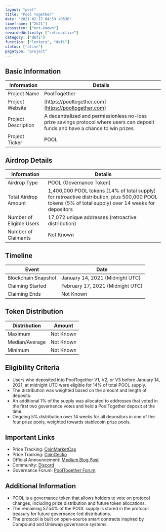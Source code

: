 ```yaml
---
layout: "post"
title: "Pool Together"
date: "2021-02-17 04:59 +0530"
timeframe: ["2k21"]
ecosystem: ["not-known"]
rewardedActivity: ["retroactive"]
category: ["defi"]
function: ["lottery", "defi"]
status: ["alive"]
pagetype: "project"
---
```


## Basic Information

| Information         | Details                                                                                                                          |
| ------------------- | -------------------------------------------------------------------------------------------------------------------------------- |
| Project Name        | PoolTogether                                                                                                                     |
| Project Website     | [https://pooltogether.com](https://pooltogether.com)                                                                             |
| Project Description | A decentralized and permissionless no-loss prize savings protocol where users can deposit funds and have a chance to win prizes. |
| Project Ticker      | POOL                                                                                                                             |

## Airdrop Details

| Information              | Details                                                                                                                                              |
| ------------------------ | ---------------------------------------------------------------------------------------------------------------------------------------------------- |
| Airdrop Type             | POOL (Governance Token)                                                                                                                              |
| Total Airdrop Amount     | 1,400,000 POOL tokens (14% of total supply) for retroactive distribution, plus 500,000 POOL tokens (5% of total supply) over 14 weeks for depositors |
| Number of Eligible Users | 17,072 unique addresses (retroactive distribution)                                                                                                   |
| Number of Claimants      | Not Known                                                                                                                                            |

## Timeline

| Event               | Date                             |
| ------------------- | -------------------------------- |
| Blockchain Snapshot | January 14, 2021 (Midnight UTC)  |
| Claiming Started    | February 17, 2021 (Midnight UTC) |
| Claiming Ends       | Not Known                        |

## Token Distribution

| Distribution   | Amount    |
| -------------- | --------- |
| Maximum        | Not Known |
| Median/Average | Not Known |
| Minimum        | Not Known |

## Eligibility Criteria

- Users who deposited into PoolTogether V1, V2, or V3 before January 14, 2021, at midnight UTC were eligible for 14% of total POOL supply.
- The distribution was weighted based on the amount and length of deposits.
- An additional 1% of the supply was allocated to addresses that voted in the first two governance votes and held a PoolTogether deposit at the time.
- Ongoing 5% distribution over 14 weeks for all depositors in one of the four prize pools, weighted towards stablecoin prize pools.

## Important Links

- Price Tracking: [CoinMarketCap](https://coinmarketcap.com/currencies/pooltogether)
- Price Tracking: [CoinGecko](https://www.coingecko.com/en/coins/pooltogether)
- Official Announcement: [Medium Blog Post](https://medium.com/pooltogether/introducing-pool-23b09f36db48)
- Community: [Discord](https://discord.gg/pooltogether)
- Governance Forum: [PoolTogether Forum](https://gov.pooltogether.com/)

## Additional Information

- POOL is a governance token that allows holders to vote on protocol changes, including prize distribution and future token allocations.
- The remaining 57.54% of the POOL supply is stored in the protocol treasury for future governance-led distributions.
- The protocol is built on open-source smart contracts inspired by Compound and Uniswap governance systems.